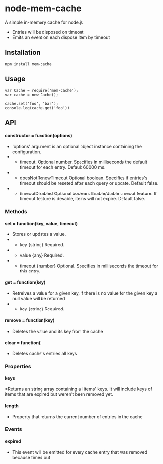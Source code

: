 # node-mem-cache

A simple in-memory cache for node.js
- Entries will be disposed on timeout
- Emits an event on each dispose item by timeout

## Installation

    npm install mem-cache

## Usage

    var Cache = require('mem-cache');
    var cache = new Cache();

    cache.set('foo', 'bar');
    console.log(cache.get('foo'))

## API

#### constructor = function(options)
* 'options' argument is an optional object instance containing the configuration. 
*   - timeout.              Optional number. Specifies in milliseconds the default timeout for each entry. Default 60000 ms.
*   - doesNotRenewTimeout   Optional boolean. Specifies if entries's timeout should be reseted after each query or update. Default false.
*   - timeoutDisabled       Optional boolean. Enable/diable timeout feature. If timeout feature is desable, items will not expire. Default false.

### Methods

#### set = function(key, value, timeout)
* Stores or updates a value.
* - key     {string} Required. 
* - value   {any}    Required.
* - timeout {number} Optional. Specifies in milliseconds the timeout for this entry.

#### get = function(key)
* Retreives a value for a given key, if there is no value for the given key a null value will be returned
* - key     {string} Required.

#### remove = function(key)
* Deletes the value and its key from the cache

#### clear = function()
* Deletes cache's entries all keys

### Properties

#### keys 
*Returns an string array containing all items' keys. It will include keys of items that are expired but weren't been removed yet.

#### length 
* Property that returns the current number of entries in the cache

### Events

#### expired 
* This event will be emitted for every cache entry that was removed because timed out